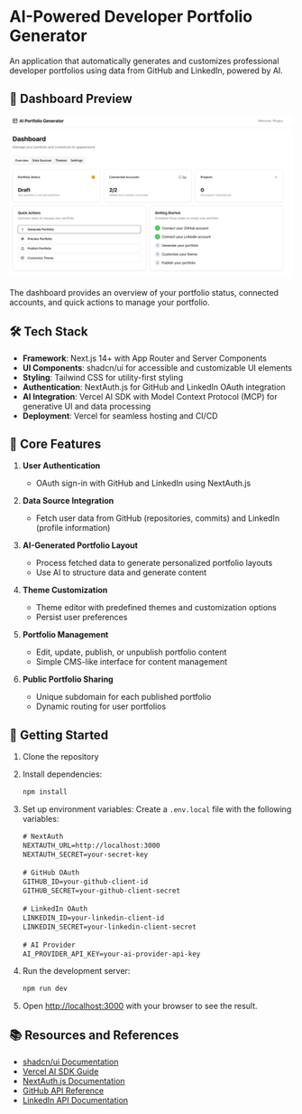 # AI-Powered Developer Portfolio Generator

An application that automatically generates and customizes professional developer portfolios using data from GitHub and LinkedIn, powered by AI.

## 📸 Dashboard Preview

![AI Portfolio Generator Dashboard](/public/images/dashboard.png)

The dashboard provides an overview of your portfolio status, connected accounts, and quick actions to manage your portfolio.

## 🛠️ Tech Stack

- **Framework**: Next.js 14+ with App Router and Server Components
- **UI Components**: shadcn/ui for accessible and customizable UI elements
- **Styling**: Tailwind CSS for utility-first styling
- **Authentication**: NextAuth.js for GitHub and LinkedIn OAuth integration
- **AI Integration**: Vercel AI SDK with Model Context Protocol (MCP) for generative UI and data processing
- **Deployment**: Vercel for seamless hosting and CI/CD

## 🔑 Core Features

1. **User Authentication**
   - OAuth sign-in with GitHub and LinkedIn using NextAuth.js

2. **Data Source Integration**
   - Fetch user data from GitHub (repositories, commits) and LinkedIn (profile information)

3. **AI-Generated Portfolio Layout**
   - Process fetched data to generate personalized portfolio layouts
   - Use AI to structure data and generate content

4. **Theme Customization**
   - Theme editor with predefined themes and customization options
   - Persist user preferences

5. **Portfolio Management**
   - Edit, update, publish, or unpublish portfolio content
   - Simple CMS-like interface for content management

6. **Public Portfolio Sharing**
   - Unique subdomain for each published portfolio
   - Dynamic routing for user portfolios

## 🚀 Getting Started

1. Clone the repository

2. Install dependencies:
   ```bash
   npm install
   ```

3. Set up environment variables:
   Create a `.env.local` file with the following variables:
   ```
   # NextAuth
   NEXTAUTH_URL=http://localhost:3000
   NEXTAUTH_SECRET=your-secret-key
   
   # GitHub OAuth
   GITHUB_ID=your-github-client-id
   GITHUB_SECRET=your-github-client-secret
   
   # LinkedIn OAuth
   LINKEDIN_ID=your-linkedin-client-id
   LINKEDIN_SECRET=your-linkedin-client-secret
   
   # AI Provider
   AI_PROVIDER_API_KEY=your-ai-provider-api-key
   ```

4. Run the development server:
   ```bash
   npm run dev
   ```

5. Open [http://localhost:3000](http://localhost:3000) with your browser to see the result.

## 📚 Resources and References

- [shadcn/ui Documentation](https://ui.shadcn.com/docs)
- [Vercel AI SDK Guide](https://sdk.vercel.ai/docs)
- [NextAuth.js Documentation](https://next-auth.js.org/getting-started/introduction)
- [GitHub API Reference](https://docs.github.com/en/rest)
- [LinkedIn API Documentation](https://docs.microsoft.com/en-us/linkedin/)
